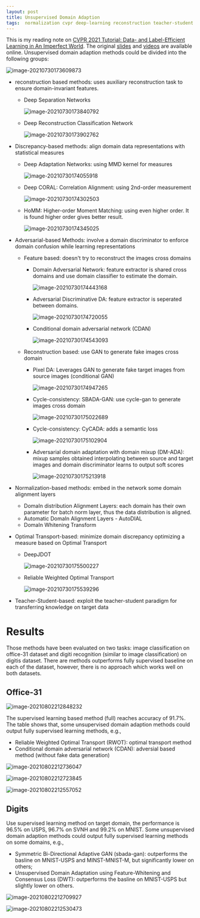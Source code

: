 ```yaml
---
layout: post
title: Unsupervised Domain Adaption
tags:  normalization cvpr deep-learning reconstruction teacher-student 2021 optimal-transport discrepancy self-supervise domain-adaption tutorial advserial
---
```


This is my reading note on [CVPR 2021 Tutorial: Data- and Label-Efficient Learning in An Imperfect World](https://vita-group.github.io/cvpr_2021_data_efficient_tutorial.html). The original [slides](https://utexas.box.com/s/6mdtvt1wj8hsojzen918xekjyh43zxtx) and [videos](https://utexas.box.com/s/ph3xebwa2hri404k8sml5kfovgi4ak1k) are available online. Unsupervised domain adaption methods could be divided into the following groups:

![image-20210730173609873](https://raw.githubusercontent.com/zhangtemplar/zhangtemplar.github.io/master/uPic/2021_07_30_17_36_10_image-20210730173609873.png)

- reconstruction based methods: uses auxiliary reconstruction task to ensure domain-invariant features.

  - Deep Separation Networks

    ![image-20210730173840792](https://raw.githubusercontent.com/zhangtemplar/zhangtemplar.github.io/master/uPic/2021_07_30_17_38_40_image-20210730173840792.png)

  - Deep Reconstruction Classification Network

    ![image-20210730173902762](https://raw.githubusercontent.com/zhangtemplar/zhangtemplar.github.io/master/uPic/2021_07_30_17_39_02_image-20210730173902762.png)

- Discrepancy-based methods: align domain data representations with statistical measures

  - Deep Adaptation Networks: using MMD kernel for measures

    ![image-20210730174055918](https://raw.githubusercontent.com/zhangtemplar/zhangtemplar.github.io/master/uPic/2021_07_30_17_40_56_image-20210730174055918.png)

  - Deep CORAL: Correlation Alignment: using 2nd-order measurement

    ![image-20210730174302503](https://raw.githubusercontent.com/zhangtemplar/zhangtemplar.github.io/master/uPic/2021_07_30_17_43_02_image-20210730174302503.png)

  - HoMM: Higher-order Moment Matching: using even higher order. It is found higher order gives better result.

    ![image-20210730174345025](https://raw.githubusercontent.com/zhangtemplar/zhangtemplar.github.io/master/uPic/2021_07_30_17_43_45_image-20210730174345025.png)

- Adversarial-based Methods: involve a domain discriminator to enforce domain confusion while learning representations

  - Feature based: doesn't try to reconstruct the images cross domains

    - Domain Adversarial Network: feature extractor is shared cross domains and use domain classifier to estimate the domain.

      ![image-20210730174443168](https://raw.githubusercontent.com/zhangtemplar/zhangtemplar.github.io/master/uPic/2021_07_30_17_44_43_image-20210730174443168.png)

    - Adversarial Discriminative DA: feature extractor is seperated between domains.

      ![image-20210730174720055](https://raw.githubusercontent.com/zhangtemplar/zhangtemplar.github.io/master/uPic/2021_07_30_17_47_20_image-20210730174720055.png)

    - Conditional domain adversarial network (CDAN)

      ![image-20210730174543093](https://raw.githubusercontent.com/zhangtemplar/zhangtemplar.github.io/master/uPic/2021_07_30_17_45_43_image-20210730174543093.png)

  - Reconstruction based: use GAN to generate fake images cross domain

    - Pixel DA: Leverages GAN to generate fake target images from source images (conditional GAN)

      ![image-20210730174947265](https://raw.githubusercontent.com/zhangtemplar/zhangtemplar.github.io/master/uPic/2021_07_30_17_49_47_image-20210730174947265.png)

    - Cycle-consistency: SBADA-GAN: use cycle-gan to generate images cross domain

      ![image-20210730175022689](https://raw.githubusercontent.com/zhangtemplar/zhangtemplar.github.io/master/uPic/2021_07_30_17_50_22_image-20210730175022689.png)

    - Cycle-consistency: CyCADA: adds a semantic loss

      ![image-20210730175102904](https://raw.githubusercontent.com/zhangtemplar/zhangtemplar.github.io/master/uPic/2021_07_30_17_51_03_image-20210730175102904.png)

    - Adversarial domain adaptation with domain mixup (DM-ADA): mixup samples obtained interpolating between source and target images and domain discriminator learns to output soft scores

      ![image-20210730175213918](https://raw.githubusercontent.com/zhangtemplar/zhangtemplar.github.io/master/uPic/2021_07_30_17_52_14_image-20210730175213918.png)

- Normalization-based methods: embed in the network some domain alignment layers

  - DomaIn distribution Alignment Layers: each domain has their own parameter for batch norm layer, thus the data distribution is aligned.
  - Automatic DomaIn Alignment Layers - AutoDIAL
  - DomaIn Whitening Transform

- Optimal Transport-based: minimize domain discrepancy optimizing a measure based on Optimal Transport

  - DeepJDOT

    ![image-20210730175500227](https://raw.githubusercontent.com/zhangtemplar/zhangtemplar.github.io/master/uPic/2021_07_30_17_55_00_image-20210730175500227.png)

  - Reliable Weighted Optimal Transport

    ![image-20210730175539296](https://raw.githubusercontent.com/zhangtemplar/zhangtemplar.github.io/master/uPic/2021_07_30_17_55_39_image-20210730175539296.png)

- Teacher-Student-based: exploit the teacher-student paradigm for transferring knowledge on target data

# Results

Those methods have been evaluated on two tasks: image classification on office-31 dataset and digiti recognition (similar to image classification) on digitis dataset. There are methods outperforms fully supervised baseline on each of the dataset, however, there is no approach which works well on both datasets.

## Office-31

![image-20210802212848232](https://raw.githubusercontent.com/zhangtemplar/zhangtemplar.github.io/master/uPic/2021_08_02_21_28_48_image-20210802212848232.png)

The supervised learning based method (full) reaches accuracy of 91.7%. The table shows that, some unsupervised domain adaption methods could output fully supervised learning methods, e.g.,

- Reliable Weighted Optimal Transport (RWOT): optimal transport method 
- Conditional domain adversarial network (CDAN): adversial based method (without fake data generation)

![image-20210802212736047](https://raw.githubusercontent.com/zhangtemplar/zhangtemplar.github.io/master/uPic/2021_08_02_21_27_36_image-20210802212736047.png)

![image-20210802212723845](https://raw.githubusercontent.com/zhangtemplar/zhangtemplar.github.io/master/uPic/2021_08_02_21_27_23_image-20210802212723845.png)

![image-20210802212557052](https://raw.githubusercontent.com/zhangtemplar/zhangtemplar.github.io/master/uPic/2021_08_02_21_25_57_image-20210802212557052.png)

## Digits

Use supervised learning method on target domain, the performance is 96.5% on USPS, 96.7% on SVNH and 99.2% on MNIST. Some unsupervised domain adaption methods could output fully supervised learning methods on some domains, e.g., 

- Symmetric Bi-Directional Adaptive GAN (sbada-gan): outperforms the basline on MNIST-USPS and MINST-MNIST-M, but significantly lower on others;
- Unsupervised Domain Adaptation using Feature-Whitening and Consensus Loss (DWT): outperforms the basline on MNIST-USPS but slightly lower on others.

![image-20210802212709927](https://raw.githubusercontent.com/zhangtemplar/zhangtemplar.github.io/master/uPic/2021_08_02_21_27_10_image-20210802212709927.png)

![image-20210802212530473](https://raw.githubusercontent.com/zhangtemplar/zhangtemplar.github.io/master/uPic/2021_08_02_21_25_30_image-20210802212530473.png)


